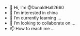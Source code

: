 - 👋 Hi, I’m @DonaldHall2660
- 👀 I’m interested in china
- 🌱 I’m currently learning ...
- 💞️ I’m looking to collaborate on ...
- 📫 How to reach me ...

<!---
DonaldHall2660/DonaldHall2660 is a ✨ special ✨ repository because its `README.md` (this file) appears on your GitHub profile.
You can click the Preview link to take a look at your changes.
--->
